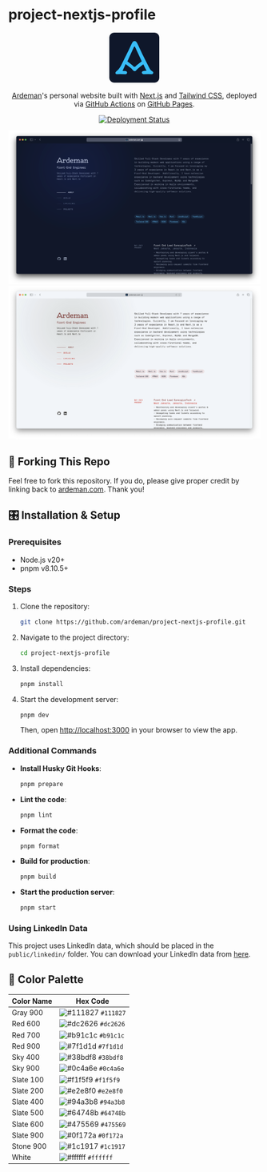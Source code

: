 # project-nextjs-profile

<div align="center">
  <img alt="Logo" src="https://raw.githubusercontent.com/ardeman/project-nextjs-profile/main/src/app/apple-touch-icon.png" width="100" />
</div>

<p align="center">
  <a href="https://ardeman.com/" target="_blank">Ardeman</a>'s personal website built with <a href="https://nextjs.org/" target="_blank">Next.js</a> and <a href="https://tailwindcss.com/" target="_blank">Tailwind CSS</a>, deployed via <a href="https://github.com/features/actions" target="_blank">GitHub Actions</a> on <a href="https://pages.github.com/" target="_blank">GitHub Pages</a>.
</p>

<p align="center">
  <a href="https://github.com/ardeman/project-nextjs-profile/actions/workflows/nextjs.yml" target="_blank">
    <img src="https://github.com/ardeman/project-nextjs-profile/actions/workflows/nextjs.yml/badge.svg?branch=main" alt="Deployment Status" />
  </a>
</p>

![Dark Mode Demo](https://raw.githubusercontent.com/ardeman/project-nextjs-profile/main/public/images/profile/demo-dark.png)
![Light Mode Demo](https://raw.githubusercontent.com/ardeman/project-nextjs-profile/main/public/images/profile/demo-light.png)

## 🍴 Forking This Repo

Feel free to fork this repository. If you do, please give proper credit by linking back to [ardeman.com](https://ardeman.com/). Thank you!

## 🎛️ Installation & Setup

### Prerequisites

- Node.js v20+
- pnpm v8.10.5+

### Steps

1. Clone the repository:

   ```bash
   git clone https://github.com/ardeman/project-nextjs-profile.git
   ```

2. Navigate to the project directory:

   ```bash
   cd project-nextjs-profile
   ```

3. Install dependencies:

   ```bash
   pnpm install
   ```

4. Start the development server:

   ```bash
   pnpm dev
   ```

   Then, open [http://localhost:3000](http://localhost:3000) in your browser to view the app.

### Additional Commands

- **Install Husky Git Hooks**:

   ```bash
   pnpm prepare
   ```

- **Lint the code**:

   ```bash
   pnpm lint
   ```

- **Format the code**:

   ```bash
   pnpm format
   ```

- **Build for production**:

   ```bash
   pnpm build
   ```

- **Start the production server**:

   ```bash
   pnpm start
   ```

### Using LinkedIn Data

This project uses LinkedIn data, which should be placed in the `public/linkedin/` folder. You can download your LinkedIn data from [here](https://www.linkedin.com/mypreferences/d/download-my-data).

## 🎨 Color Palette

| Color Name     | Hex Code                                                           |
| -------------- | ------------------------------------------------------------------ |
| Gray 900       | ![#111827](https://via.placeholder.com/10/111827?text=+) `#111827` |
| Red 600        | ![#dc2626](https://via.placeholder.com/10/dc2626?text=+) `#dc2626` |
| Red 700        | ![#b91c1c](https://via.placeholder.com/10/b91c1c?text=+) `#b91c1c` |
| Red 900        | ![#7f1d1d](https://via.placeholder.com/10/7f1d1d?text=+) `#7f1d1d` |
| Sky 400        | ![#38bdf8](https://via.placeholder.com/10/38bdf8?text=+) `#38bdf8` |
| Sky 900        | ![#0c4a6e](https://via.placeholder.com/10/0c4a6e?text=+) `#0c4a6e` |
| Slate 100      | ![#f1f5f9](https://via.placeholder.com/10/f1f5f9?text=+) `#f1f5f9` |
| Slate 200      | ![#e2e8f0](https://via.placeholder.com/10/e2e8f0?text=+) `#e2e8f0` |
| Slate 400      | ![#94a3b8](https://via.placeholder.com/10/94a3b8?text=+) `#94a3b8` |
| Slate 500      | ![#64748b](https://via.placeholder.com/10/64748b?text=+) `#64748b` |
| Slate 600      | ![#475569](https://via.placeholder.com/10/475569?text=+) `#475569` |
| Slate 900      | ![#0f172a](https://via.placeholder.com/10/0f172a?text=+) `#0f172a` |
| Stone 900      | ![#1c1917](https://via.placeholder.com/10/1c1917?text=+) `#1c1917` |
| White          | ![#ffffff](https://via.placeholder.com/10/ffffff?text=+) `#ffffff` |
